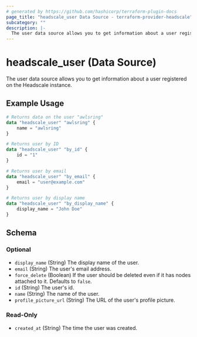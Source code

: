 ```yaml
---
# generated by https://github.com/hashicorp/terraform-plugin-docs
page_title: "headscale_user Data Source - terraform-provider-headscale"
subcategory: ""
description: |-
  The user data source allows you to get information about a user registered on the Headscale instance.
---
```


# headscale_user (Data Source)

The user data source allows you to get information about a user registered on the Headscale instance.

## Example Usage

```terraform
# Returns data on the user "awlsring"
data "headscale_user" "awlsring" {
    name = "awlsring"
}

# Returns user by ID
data "headscale_user" "by_id" {
    id = "1"
}

# Returns user by email
data "headscale_user" "by_email" {
    email = "user@example.com"
}

# Returns user by display name
data "headscale_user" "by_display_name" {
    display_name = "John Doe"
}
```

<!-- schema generated by tfplugindocs -->
## Schema

### Optional

- `display_name` (String) The display name of the user.
- `email` (String) The user's email address.
- `force_delete` (Boolean) If the user should be deleted even if it has nodes attached to it. Defaults to `false`.
- `id` (String) The user's id.
- `name` (String) The name of the user.
- `profile_picture_url` (String) The URL of the user's profile picture.

### Read-Only

- `created_at` (String) The time the user was created.
